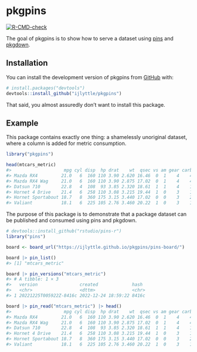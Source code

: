 
<!-- README.md is generated from README.Rmd. Please edit that file -->

# pkgpins

<!-- badges: start -->

[![R-CMD-check](https://github.com/ijlyttle/pkgpins/actions/workflows/R-CMD-check.yaml/badge.svg)](https://github.com/ijlyttle/pkgpins/actions/workflows/R-CMD-check.yaml)
<!-- badges: end -->

The goal of pkgpins is to show how to serve a dataset using
[pins](https://pins.rstudio.com/) and
[pkgdown](https://pkgdown.r-lib.org/).

## Installation

You can install the development version of pkgpins from
[GitHub](https://github.com/) with:

``` r
# install.packages("devtools")
devtools::install_github("ijlyttle/pkgpins")
```

That said, you almost assuredly don’t want to install this package.

## Example

This package contains exactly one thing: a shamelessly unoriginal
dataset, where a column is added for metric consumption.

``` r
library("pkgpins")

head(mtcars_metric)
#>                    mpg cyl disp  hp drat    wt  qsec vs am gear carb lper100km
#> Mazda RX4         21.0   6  160 110 3.90 2.620 16.46  0  1    4    4  11.20071
#> Mazda RX4 Wag     21.0   6  160 110 3.90 2.875 17.02  0  1    4    4  11.20071
#> Datsun 710        22.8   4  108  93 3.85 2.320 18.61  1  1    4    1  10.31645
#> Hornet 4 Drive    21.4   6  258 110 3.08 3.215 19.44  1  0    3    1  10.99136
#> Hornet Sportabout 18.7   8  360 175 3.15 3.440 17.02  0  0    3    2  12.57834
#> Valiant           18.1   6  225 105 2.76 3.460 20.22  1  0    3    1  12.99530
```

The purpose of this package is to demonstrate that a package dataset can
be published and consumed using pins and pkgdown.

``` r
# devtools::install_github("rstudio/pins-r")
library("pins") 

board <- board_url("https://ijlyttle.github.io/pkgpins/pins-board/")

board |> pin_list()
#> [1] "mtcars_metric"

board |> pin_versions("mtcars_metric")
#> # A tibble: 1 × 3
#>   version                created             hash 
#>   <chr>                  <dttm>              <chr>
#> 1 20221225T005922Z-8416c 2022-12-24 18:59:22 8416c

board |> pin_read("mtcars_metric") |> head()
#>                    mpg cyl disp  hp drat    wt  qsec vs am gear carb lper100km
#> Mazda RX4         21.0   6  160 110 3.90 2.620 16.46  0  1    4    4   11.2007
#> Mazda RX4 Wag     21.0   6  160 110 3.90 2.875 17.02  0  1    4    4   11.2007
#> Datsun 710        22.8   4  108  93 3.85 2.320 18.61  1  1    4    1   10.3164
#> Hornet 4 Drive    21.4   6  258 110 3.08 3.215 19.44  1  0    3    1   10.9914
#> Hornet Sportabout 18.7   8  360 175 3.15 3.440 17.02  0  0    3    2   12.5783
#> Valiant           18.1   6  225 105 2.76 3.460 20.22  1  0    3    1   12.9953
```
